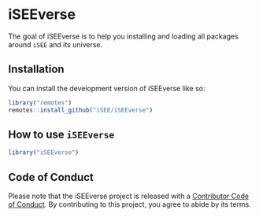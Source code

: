 
<!-- README.md is generated from README.Rmd. Please edit that file -->

# iSEEverse

<!-- badges: start -->
<!-- badges: end -->

The goal of iSEEverse is to help you installing and loading all packages
around `iSEE` and its universe.

## Installation

You can install the development version of iSEEverse like so:

``` r
library("remotes")
remotes::install_github("iSEE/iSEEverse")
```

## How to use `iSEEverse`

``` r
library("iSEEverse")
```

## Code of Conduct

Please note that the iSEEverse project is released with a [Contributor
Code of
Conduct](https://contributor-covenant.org/version/2/1/CODE_OF_CONDUCT.html).
By contributing to this project, you agree to abide by its terms.
